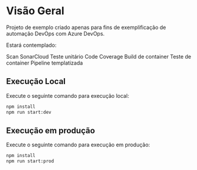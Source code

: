 # Visão Geral
Projeto de exemplo criado apenas para fins de exemplificação de automação DevOps com Azure DevOps.

Estará contemplado:

Scan SonarCloud
Teste unitário
Code Coverage
Build de container
Teste de container
Pipeline templatizada

## Execução Local
Execute o seguinte comando para execução local:
```sh
npm install
npm run start:dev
```

## Execução em produção
Execute o seguinte comando para execução em produção:
```sh
npm install
npm run start:prod
```